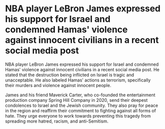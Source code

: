 # NBA player LeBron James expressed his support for Israel and condemned Hamas' violence against innocent civilians in a recent social media post 
 NBA player LeBron James expressed his support for Israel and condemned Hamas' violence against innocent civilians in a recent social media post. He stated that the destruction being inflicted on Israel is tragic and unacceptable. He also labeled Hamas' actions as terrorism, specifically their murders and violence against innocent people.

James and his friend Maverick Carter, who co-founded the entertainment production company Spring Hill Company in 2020, send their deepest condolences to Israel and the Jewish community. They also pray for peace in the region and reaffirm their commitment to fighting against all forms of hate. They urge everyone to work towards preventing this tragedy from spreading more hatred, racism, and anti-Semitism.
